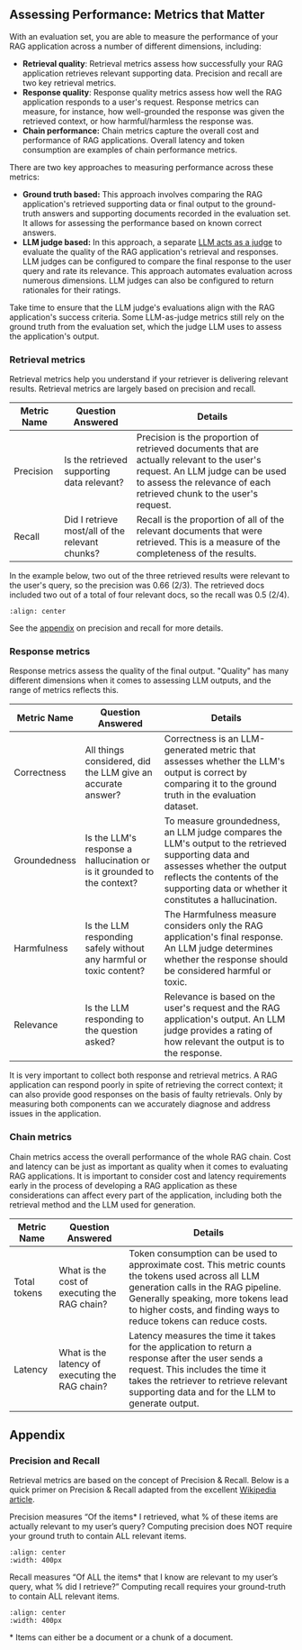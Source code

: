 ## Assessing Performance: Metrics that Matter

With an evaluation set, you are able to measure the performance of your RAG application across a number of different dimensions, including:

- **Retrieval quality**: Retrieval metrics assess how successfully your RAG application retrieves relevant supporting data. Precision and recall are two key retrieval metrics.
- **Response quality**: Response quality metrics assess how well the RAG application responds to a user's request. Response metrics can measure, for instance, how well-grounded the response was given the retrieved context, or how harmful/harmless the response was.
- **Chain performance:** Chain metrics capture the overall cost and performance of RAG applications. Overall latency and token consumption are examples of chain performance metrics.

There are two key approaches to measuring performance across these metrics:

- **Ground truth based:** This approach involves comparing the RAG application's retrieved supporting data or final output to the ground-truth answers and supporting documents recorded in the evaluation set. It allows for assessing the performance based on known correct answers.
- **LLM judge based:** In this approach, a separate [LLM acts as a judge](https://arxiv.org/abs/2306.05685) to evaluate the quality of the RAG application's retrieval and responses. LLM judges can be configured to compare the final response to the user query and rate its relevance. This approach automates evaluation across numerous dimensions. LLM judges can also be configured to return rationales for their ratings.

Take time to ensure that the LLM judge's evaluations align with the RAG application's success criteria. Some LLM-as-judge metrics still rely on the ground truth from the evaluation set, which the judge LLM uses to assess the application's output.

### Retrieval metrics

Retrieval metrics help you understand if your retriever is delivering relevant results. Retrieval metrics are largely based on precision and recall.

| Metric Name | Question Answered                       | Details                                                                                                                                                                                      |
|-------------|------------------------------------------|----------------------------------------------------------------------------------------------------------------------------------------------------------------------------------------------|
| Precision   | Is the retrieved supporting data relevant? | Precision is the proportion of retrieved documents that are actually relevant to the user's request. An LLM judge can be used to assess the relevance of each retrieved chunk to the user's request. |
| Recall      | Did I retrieve most/all of the relevant chunks? | Recall is the proportion of all of the relevant documents that were retrieved. This is a measure of the completeness of the results.                                                              |

In the example below, two out of the three retrieved results were relevant to the user's query, so the precision was 0.66 (2/3). The retrieved docs included two out of a total of four relevant docs, so the recall was 0.5 (2/4).

```{image} ../images/4-evaluation/1_img.png
:align: center
```

See the [appendix](#appendix) on precision and recall for more details.

### Response metrics 

Response metrics assess the quality of the final output. "Quality" has many different dimensions when it comes to assessing LLM outputs, and the range of metrics reflects this.

| Metric Name  | Question Answered                                   | Details                                                                                                                                                                              |
|--------------|------------------------------------------------------|------------------------------------------------------------------------------------------------------------------------------------------------------------------------------------|
| Correctness  | All things considered, did the LLM give an accurate answer? | Correctness is an LLM-generated metric that assesses whether the LLM's output is correct by comparing it to the ground truth in the evaluation dataset.                                      |
| Groundedness | Is the LLM's response a hallucination or is it grounded to the context? | To measure groundedness, an LLM judge compares the LLM's output to the retrieved supporting data and assesses whether the output reflects the contents of the supporting data or whether it constitutes a hallucination. |
| Harmfulness  | Is the LLM responding safely without any harmful or toxic content? | The Harmfulness measure considers only the RAG application's final response. An LLM judge determines whether the response should be considered harmful or toxic.                              |
| Relevance    | Is the LLM responding to the question asked?        | Relevance is based on the user's request and the RAG application's output. An LLM judge provides a rating of how relevant the output is to the response.                             |

It is very important to collect both response and retrieval metrics. A RAG application can respond poorly in spite of retrieving the correct context; it can also provide good responses on the basis of faulty retrievals. Only by measuring both components can we accurately diagnose and address issues in the application.

### Chain metrics

Chain metrics access the overall performance of the whole RAG chain. Cost and latency can be just as important as quality when it comes to evaluating RAG applications. It is important to consider cost and latency requirements early in the process of developing a RAG application as these considerations can affect every part of the application, including both the retrieval method and the LLM used for generation.

| Metric Name | Question Answered                        | Details                                                                                                                                                                                                                         |
|-------------|------------------------------------------|--------------------------------------------------------------------------------------------------------------------------------------------------------------------------------------------------------------------------------|
| Total tokens | What is the cost of executing the RAG chain? | Token consumption can be used to approximate cost. This metric counts the tokens used across all LLM generation calls in the RAG pipeline. Generally speaking, more tokens lead to higher costs, and finding ways to reduce tokens can reduce costs. |
| Latency     | What is the latency of executing the RAG chain? | Latency measures the time it takes for the application to return a response after the user sends a request. This includes the time it takes the retriever to retrieve relevant supporting data and for the LLM to generate output.               |


## Appendix

### Precision and Recall

Retrieval metrics are based on the concept of Precision & Recall.  Below is a quick primer on Precision & Recall adapted from the excellent [Wikipedia article](https://en.wikipedia.org/wiki/Precision_and_recall).

Precision measures “Of the items* I retrieved, what % of these items are actually relevant to my user’s query? Computing precision does NOT require your ground truth to contain ALL relevant items.

```{image} ../images/4-evaluation/2_img.png
:align: center
:width: 400px
```

Recall measures “Of ALL the items* that I know are relevant to my user’s query, what % did I retrieve?”  Computing recall requires your ground-truth to contain ALL relevant items.

```{image} ../images/4-evaluation/3_img.png
:align: center
:width: 400px
```

\* Items can either be a document or a chunk of a document. 

